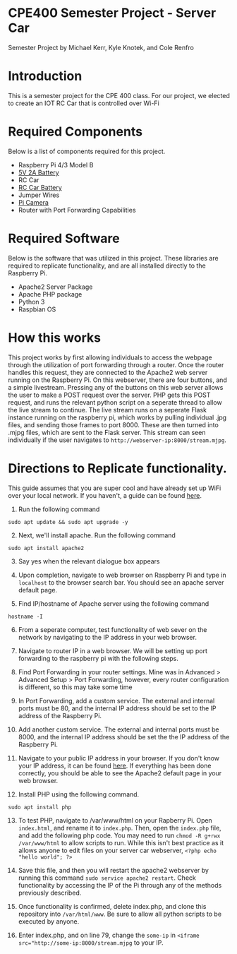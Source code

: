 # CPE400 Semester Project - Server Car
Semester Project by Michael Kerr, Kyle Knotek, and Cole Renfro

# Introduction
This is a semester project for the CPE 400 class. For our project, we elected to create an IOT RC Car that is controlled over Wi-Fi

# Required Components
Below is a list of components required for this project.
- Raspberry Pi 4/3 Model B
- [5V 2A Battery](https://www.amazon.com/Portable-10000mAh-Odec-Capacity-External/dp/B08HGGWKF9/ref=sr_1_8?keywords=external+phone+battery+5v+2a&qid=1670718659&refinements=p_36%3A2491156011&rnid=2491154011&s=wireless&sr=1-8)
- RC Car
- [RC Car Battery](https://www.amazon.com/Zeee-Batteries-Dean-Style-Connector-Vehicles/dp/B076Z778MJ)
- Jumper Wires
- [Pi Camera](https://www.amazon.com/Arducam-Megapixels-Sensor-OV5647-Raspberry/dp/B012V1HEP4/ref=sr_1_3?crid=2LCJ4FVP3UYML&keywords=pi%2Bcamera&qid=1670718974&s=electronics&sprefix=pi%2Bcamera%2Celectronics%2C174&sr=1-3&th=1)
- Router with Port Forwarding Capabilities

# Required Software
Below is the software that was utilized in this project. These libraries are required to replicate functionality, and are all installed directly to the Raspberry Pi.
- Apache2 Server Package
- Apache PHP package
- Python 3
- Raspbian OS

# How this works
This project works by first allowing individuals to access the webpage through the utilization of port forwarding through a router. Once the router handles this request, they are connected to the Apache2 web server running on the Raspberry Pi. On this webserver, there are four buttons, and a simple livestream. Pressing any of the buttons on this web server allows the user to make a POST request over the server. PHP gets this POST request, and runs the relevant python script on a seperate thread to allow the live stream to continue. The live stream runs on a seperate Flask instance running on the raspberry pi, which works by pulling individual .jpg files, and sending those frames to port 8000. These are then turned into .mjpg files, which are sent to the Flask server. This stream can seen individually if the user navigates to  `http://webserver-ip:8000/stream.mjpg`.

# Directions to Replicate functionality.
This guide assumes that you are super cool and have already set up WiFi over your local network. If you haven't, a guide can be found [here](https://www.seeedstudio.com/blog/2021/01/25/three-methods-to-configure-raspberry-pi-wifi/).
1. Run the following command

`sudo apt update && sudo apt upgrade -y`

2. Next, we'll install apache. Run the following command

`sudo apt install apache2`

3. Say yes when the relevant dialogue box appears

4. Upon completion, navigate to web browser on Raspberry Pi and type in `localhost` to the browser search bar. You should see an apache server default page.

5. Find IP/hostname of Apache server using the following command

`hostname -I`

6. From a seperate computer, test functionality of web sever on the network by navigating to the IP address in your web browser.

7. Navigate to router IP in a web browser. We will be setting up port forwarding to the raspberry pi with the following steps.

8. Find Port Forwarding in your router settings. Mine was in Advanced > Advanced Setup > Port Forwarding, however, every router configuration is different, so this may take some time

9. In Port Forwarding, add a custom service. The external and internal ports must be 80, and the internal IP address should be set to the IP address of the Raspberry Pi.

10. Add another custom service. The external and internal ports must be 8000, and the internal IP address should be set the the IP address of the Raspberry Pi.

11. Navigate to your public IP address in your browser. If you don't know your IP address, it can be found [here](https://www.whatismyip.com/). If everything has been done correctly, you should be able to see the Apache2 default page in your web browser.

12. Install PHP using the following command.

`sudo apt install php`

13. To test PHP, navigate to /var/www/html on your Rapberry Pi. Open `index.html`, and rename it to `index.php`. Then, open the `index.php` file, and add the following php code. You may need to run `chmod -R g+rwx /var/www/html` to allow scripts to run. While this isn't best practice as it allows anyone to edit files on your server car webserver, 
`<?php echo "hello world"; ?>`

14. Save this file, and then you will restart the apache2 webserver by running this command `sudo service apache2 restart`. Check functionality by accessing the IP of the Pi through any of the methods previously described.

15. Once functionality is confirmed, delete index.php, and clone this repository into `/var/html/www`. Be sure to allow all python scripts to be executed by anyone.

16. Enter index.php, and on line 79, change the `some-ip` in `<iframe src="http://some-ip:8000/stream.mjpg` to your IP.
